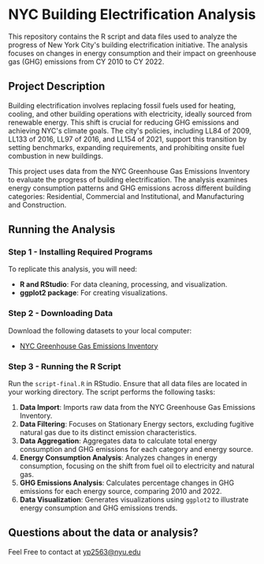 # NYC Building Electrification Analysis

This repository contains the R script and data files used to analyze the progress of New York City's building electrification initiative. The analysis focuses on changes in energy consumption and their impact on greenhouse gas (GHG) emissions from CY 2010 to CY 2022.

## Project Description

Building electrification involves replacing fossil fuels used for heating, cooling, and other building operations with electricity, ideally sourced from renewable energy. This shift is crucial for reducing GHG emissions and achieving NYC's climate goals. The city's policies, including LL84 of 2009, LL133 of 2016, LL97 of 2016, and LL154 of 2021, support this transition by setting benchmarks, expanding requirements, and prohibiting onsite fuel combustion in new buildings.

This project uses data from the NYC Greenhouse Gas Emissions Inventory to evaluate the progress of building electrification. The analysis examines energy consumption patterns and GHG emissions across different building categories: Residential, Commercial and Institutional, and Manufacturing and Construction.

## Running the Analysis

### Step 1 - Installing Required Programs

To replicate this analysis, you will need:

- **R and RStudio**: For data cleaning, processing, and visualization.
- **ggplot2 package**: For creating visualizations.

### Step 2 - Downloading Data

Download the following datasets to your local computer:

- [NYC Greenhouse Gas Emissions Inventory](https://data.cityofnewyork.us/Environment/NYC-Greenhouse-Gas-Emissions-Inventory/wq7q-htne)

### Step 3 - Running the R Script

Run the `script-final.R` in RStudio. Ensure that all data files are located in your working directory. The script performs the following tasks:

1. **Data Import**: Imports raw data from the NYC Greenhouse Gas Emissions Inventory.
2. **Data Filtering**: Focuses on Stationary Energy sectors, excluding fugitive natural gas due to its distinct emission characteristics.
3. **Data Aggregation**: Aggregates data to calculate total energy consumption and GHG emissions for each category and energy source.
4. **Energy Consumption Analysis**: Analyzes changes in energy consumption, focusing on the shift from fuel oil to electricity and natural gas.
5. **GHG Emissions Analysis**: Calculates percentage changes in GHG emissions for each energy source, comparing 2010 and 2022.
6. **Data Visualization**: Generates visualizations using `ggplot2` to illustrate energy consumption and GHG emissions trends.

## Questions about the data or analysis?

Feel Free to contact at yp2563@nyu.edu
